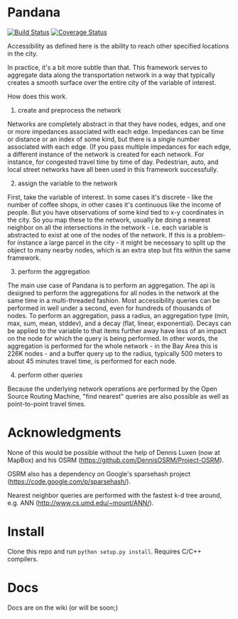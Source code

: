 Pandana
=======

[![Build Status](https://travis-ci.org/synthicity/pandana.svg?branch=master)](https://travis-ci.org/synthicity/pandana) [![Coverage Status](https://img.shields.io/coveralls/synthicity/pandana.svg)](https://coveralls.io/r/synthicity/pandana)

Accessibility as defined here is the ability to reach other specified locations in the city.

In practice, it's a bit more subtle than that.  This framework serves to aggregate data along the transportation network in a way that typically creates a smooth surface over the entire city of the variable of interest.

How does this work.

1) create and preprocess the network

Networks are completely abstract in that they have nodes, edges, and one or more impedances associated with each edge.  Impedances can be time or distance or an index of some kind, but there is a single number associated with each edge.  (If you pass multiple impedances for each edge, a different instance of the network is created for each network.  For instance, for congested travel time by time of day.  Pedestrian, auto, and local street networks have all been used in this framework successfully.

2) assign the variable to the network

First, take the variable of interest.  In some cases it's discrete - like the number of coffee shops, in other cases it's continuous like the income of people.  But you have observations of some kind tied to x-y coordinates in the city.  So you map these to the network, usually be doing a nearest neighbor on all the intersections in the network - i.e. each variable is abstracted to exist at one of the nodes of the network.  If this is a problem-  for instance a large parcel in the city - it might be necessary to split up the object to many nearby nodes, which is an extra step but fits within the same framework.

3) perform the aggregation

The main use case of Pandana is to perform an aggregation.  The api is designed to perform the aggregations for all nodes in the network at the same time in a multi-threaded fashion.  Most accessibility queries can be performed in well under a second, even for hundreds of thousands of nodes.  To perform an aggregation, pass a radius, an aggregation type (min, max, sum, mean, stddev), and a decay (flat, linear, exponential).  Decays can be applied to the variable to that items further away have less of an impact on the node for which the query is being performed.  In other words, the aggregation is performed for the whole network - in the Bay Area this is 226K nodes - and a buffer query up to the radius, typically 500 meters to about 45 minutes travel time, is performed for each node.

4) perform other queries

Because the underlying network operations are performed by the Open Source Routing Machine, "find nearest" queries are also possible as well as point-to-point travel times.

Acknowledgments
==============

None of this would be possible without the help of Dennis Luxen (now at MapBox) and his OSRM (https://github.com/DennisOSRM/Project-OSRM).

OSRM also has a dependency on Google's sparsehash project (https://code.google.com/p/sparsehash/).

Nearest neighbor queries are performed with the fastest k-d tree around, e.g. ANN (http://www.cs.umd.edu/~mount/ANN/).

Install
=====

Clone this repo and run `python setup.py install`. Requires C/C++ compilers.

Docs
====

Docs are on the wiki (or will be soon;)

